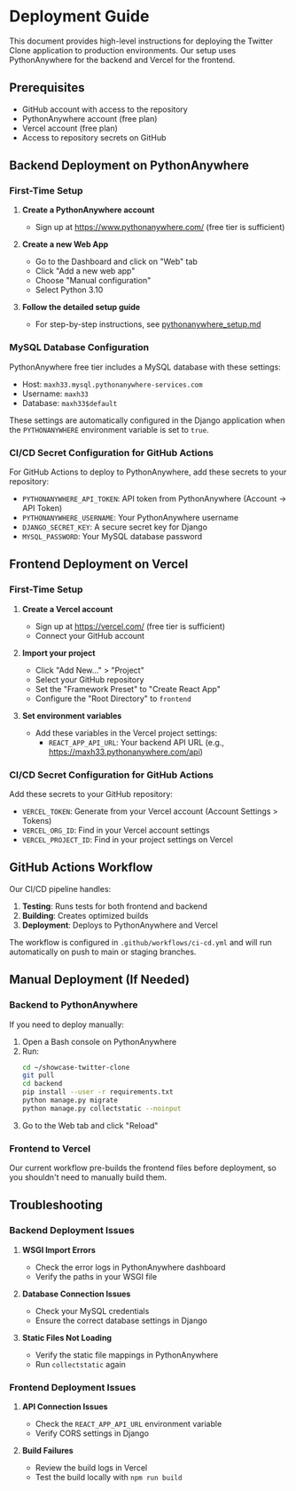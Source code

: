 # Deployment Guide

This document provides high-level instructions for deploying the Twitter Clone application to production environments. Our setup uses PythonAnywhere for the backend and Vercel for the frontend.

## Prerequisites

- GitHub account with access to the repository
- PythonAnywhere account (free plan)
- Vercel account (free plan)
- Access to repository secrets on GitHub

## Backend Deployment on PythonAnywhere

### First-Time Setup

1. **Create a PythonAnywhere account**
   - Sign up at https://www.pythonanywhere.com/ (free tier is sufficient)

2. **Create a new Web App**
   - Go to the Dashboard and click on "Web" tab
   - Click "Add a new web app"
   - Choose "Manual configuration"
   - Select Python 3.10

3. **Follow the detailed setup guide**
   - For step-by-step instructions, see [pythonanywhere_setup.md](pythonanywhere_setup.md)

### MySQL Database Configuration

PythonAnywhere free tier includes a MySQL database with these settings:
- Host: `maxh33.mysql.pythonanywhere-services.com`
- Username: `maxh33`
- Database: `maxh33$default`

These settings are automatically configured in the Django application when the `PYTHONANYWHERE` environment variable is set to `true`.

### CI/CD Secret Configuration for GitHub Actions

For GitHub Actions to deploy to PythonAnywhere, add these secrets to your repository:

- `PYTHONANYWHERE_API_TOKEN`: API token from PythonAnywhere (Account → API Token)
- `PYTHONANYWHERE_USERNAME`: Your PythonAnywhere username
- `DJANGO_SECRET_KEY`: A secure secret key for Django
- `MYSQL_PASSWORD`: Your MySQL database password

## Frontend Deployment on Vercel

### First-Time Setup

1. **Create a Vercel account**
   - Sign up at https://vercel.com/ (free tier is sufficient)
   - Connect your GitHub account

2. **Import your project**
   - Click "Add New..." > "Project"
   - Select your GitHub repository
   - Set the "Framework Preset" to "Create React App"
   - Configure the "Root Directory" to `frontend`

3. **Set environment variables**
   - Add these variables in the Vercel project settings:
     - `REACT_APP_API_URL`: Your backend API URL (e.g., https://maxh33.pythonanywhere.com/api)

### CI/CD Secret Configuration for GitHub Actions

Add these secrets to your GitHub repository:

- `VERCEL_TOKEN`: Generate from your Vercel account (Account Settings > Tokens)
- `VERCEL_ORG_ID`: Find in your Vercel account settings
- `VERCEL_PROJECT_ID`: Find in your project settings on Vercel

## GitHub Actions Workflow

Our CI/CD pipeline handles:

1. **Testing**: Runs tests for both frontend and backend
2. **Building**: Creates optimized builds
3. **Deployment**: Deploys to PythonAnywhere and Vercel

The workflow is configured in `.github/workflows/ci-cd.yml` and will run automatically on push to main or staging branches.

## Manual Deployment (If Needed)

### Backend to PythonAnywhere

If you need to deploy manually:

1. Open a Bash console on PythonAnywhere
2. Run:
   ```bash
   cd ~/showcase-twitter-clone
   git pull
   cd backend
   pip install --user -r requirements.txt
   python manage.py migrate
   python manage.py collectstatic --noinput
   ```
3. Go to the Web tab and click "Reload"

### Frontend to Vercel

Our current workflow pre-builds the frontend files before deployment, so you shouldn't need to manually build them.

## Troubleshooting

### Backend Deployment Issues

1. **WSGI Import Errors**
   - Check the error logs in PythonAnywhere dashboard
   - Verify the paths in your WSGI file

2. **Database Connection Issues**
   - Check your MySQL credentials
   - Ensure the correct database settings in Django

3. **Static Files Not Loading**
   - Verify the static file mappings in PythonAnywhere
   - Run `collectstatic` again

### Frontend Deployment Issues

1. **API Connection Issues**
   - Check the `REACT_APP_API_URL` environment variable
   - Verify CORS settings in Django

2. **Build Failures**
   - Review the build logs in Vercel
   - Test the build locally with `npm run build` 